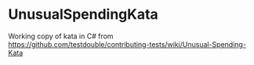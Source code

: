 # UnusualSpendingKata
Working copy of kata in C# from https://github.com/testdouble/contributing-tests/wiki/Unusual-Spending-Kata
